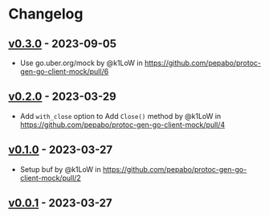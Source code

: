 # Changelog

## [v0.3.0](https://github.com/pepabo/protoc-gen-go-client-mock/compare/v0.2.0...v0.3.0) - 2023-09-05
- Use go.uber.org/mock by @k1LoW in https://github.com/pepabo/protoc-gen-go-client-mock/pull/6

## [v0.2.0](https://github.com/pepabo/protoc-gen-go-client-mock/compare/v0.1.0...v0.2.0) - 2023-03-29
- Add `with_close` option to Add `Close()` method by @k1LoW in https://github.com/pepabo/protoc-gen-go-client-mock/pull/4

## [v0.1.0](https://github.com/pepabo/protoc-gen-go-client-mock/compare/v0.0.1...v0.1.0) - 2023-03-27
- Setup buf by @k1LoW in https://github.com/pepabo/protoc-gen-go-client-mock/pull/2

## [v0.0.1](https://github.com/pepabo/protoc-gen-go-client-mock/commits/v0.0.1) - 2023-03-27
